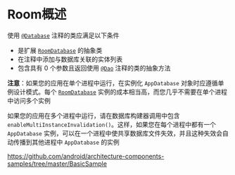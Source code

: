# Room概述

使用 [`@Database`](https://developer.android.com/reference/androidx/room/Database) 注释的类应满足以下条件

- 是扩展 [`RoomDatabase`](https://developer.android.com/reference/androidx/room/RoomDatabase) 的抽象类
- 在注释中添加与数据库关联的实体列表
- 包含具有 0 个参数且返回使用 [`@Dao`](https://developer.android.com/reference/androidx/room/Dao) 注释的类的抽象方法

**注意**：如果您的应用在单个进程中运行，在实例化 `AppDatabase` 对象时应遵循单例设计模式。每个 [`RoomDatabase`](https://developer.android.com/reference/androidx/room/RoomDatabase) 实例的成本相当高，而您几乎不需要在单个进程中访问多个实例

如果您的应用在多个进程中运行，请在数据库构建器调用中包含 `enableMultiInstanceInvalidation()`。这样，如果您在每个进程中都有一个 `AppDatabase` 实例，可以在一个进程中使共享数据库文件失效，并且这种失效会自动传播到其他进程中 `AppDatabase` 的实例





https://github.com/android/architecture-components-samples/tree/master/BasicSample